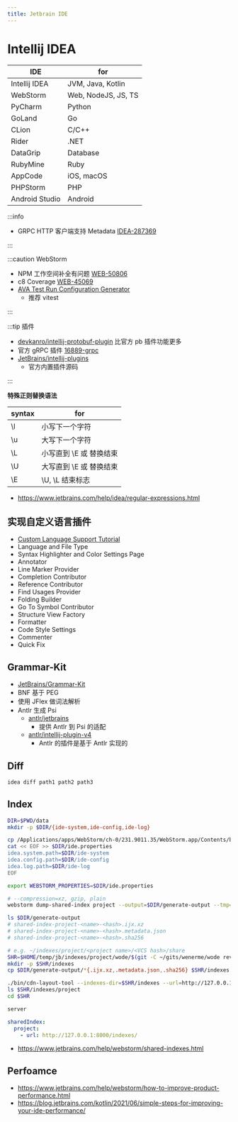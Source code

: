 ```yaml
---
title: Jetbrain IDE
---
```


# Intellij IDEA

| IDE            | for                 |
| -------------- | ------------------- |
| Intellij IDEA  | JVM, Java, Kotlin   |
| WebStorm       | Web, NodeJS, JS, TS |
| PyCharm        | Python              |
| GoLand         | Go                  |
| CLion          | C/C++               |
| Rider          | .NET                |
| DataGrip       | Database            |
| RubyMine       | Ruby                |
| AppCode        | iOS, macOS          |
| PHPStorm       | PHP                 |
| Android Studio | Android             |

:::info

- GRPC HTTP 客户端支持 Metadata [IDEA-287369](https://youtrack.jetbrains.com/issue/IDEA-287369)

:::

:::caution WebStorm

- NPM 工作空间补全有问题 [WEB-50806](https://youtrack.jetbrains.com/issue/WEB-50806)
- c8 Coverage [WEB-45069](https://youtrack.jetbrains.com/issue/WEB-45069)
- [AVA Test Run Configuration Generator](https://plugins.jetbrains.com/plugin/13835-ava-test-run-configuration-generator)
  - 推荐 vitest

:::

:::tip 插件

- [devkanro/intellij-protobuf-plugin](https://github.com/devkanro/intellij-protobuf-plugin)
  比官方 pb 插件功能更多
- 官方 gRPC 插件 [16889-grpc](https://plugins.jetbrains.com/plugin/16889-grpc)
- [JetBrains/intellij-plugins](https://github.com/JetBrains/intellij-plugins)
  - 官方内置插件源码

:::

**特殊正则替换语法**

| syntax | for                     |
| ------ | ----------------------- |
| \l     | 小写下一个字符          |
| \u     | 大写下一个字符          |
| \L     | 小写直到 \E 或 替换结束 |
| \U     | 大写直到 \E 或 替换结束 |
| \E     | \U, \L 结束标志         |

- https://www.jetbrains.com/help/idea/regular-expressions.html

## 实现自定义语言插件

- [Custom Language Support Tutorial](http://www.jetbrains.org/intellij/sdk/docs/tutorials/custom_language_support_tutorial.html)
- Language and File Type
- Syntax Highlighter and Color Settings Page
- Annotator
- Line Marker Provider
- Completion Contributor
- Reference Contributor
- Find Usages Provider
- Folding Builder
- Go To Symbol Contributor
- Structure View Factory
- Formatter
- Code Style Settings
- Commenter
- Quick Fix

## Grammar-Kit

- [JetBrains/Grammar-Kit](https://github.com/JetBrains/Grammar-Kit)
- BNF 基于 PEG
- 使用 JFlex 做词法解析
- Antlr 生成 Psi
  - [antlr/jetbrains](https://github.com/antlr/jetbrains)
    - 提供 Antlr 到 Psi 的适配
  - [antlr/intellij-plugin-v4](https://github.com/antlr/intellij-plugin-v4)
    - Antlr 的插件是基于 Antlr 实现的

## Diff

```bash
idea diff path1 path2 path3
```


## Index

```bash
DIR=$PWD/data
mkdir -p $DIR/{ide-system,ide-config,ide-log}

cp /Applications/apps/WebStorm/ch-0/231.9011.35/WebStorm.app/Contents/bin/idea.properties $DIR/ide.properties
cat << EOF >> $DIR/ide.properties
idea.system.path=$DIR/ide-system
idea.config.path=$DIR/ide-config
idea.log.path=$DIR/ide-log
EOF

export WEBSTORM_PROPERTIES=$DIR/ide.properties

# --compression=xz, gzip, plain
webstorm dump-shared-index project --output=$DIR/generate-output --tmp=$DIR/temp --project-dir=$HOME/gits/wenerme/wode --project-id=wode --commit=$(git -C ~/gits/wenerme/wode rev-parse HEAD)

ls $DIR/generate-output
# shared-index-project-<name>-<hash>.ijx.xz
# shared-index-project-<name>-<hash>.metadata.json
# shared-index-project-<name>-<hash>.sha256

# e.g. ~/indexes/project/<project name>/<VCS hash>/share
SHR=$HOME/temp/jb/indexes/project/wode/$(git -C ~/gits/wenerme/wode rev-parse HEAD)/share
mkdir -p $SHR/indexes
cp $DIR/generate-output/*{.ijx.xz,.metadata.json,.sha256} $SHR/indexes

./bin/cdn-layout-tool --indexes-dir=$SHR/indexes --url=http://127.0.0.1:8000/indexes
ls $SHR/indexes/project
cd $SHR

server
```

```yaml title="$PROJECT_DIR/intellij.yaml"
sharedIndex:
  project:
    - url: http://127.0.0.1:8000/indexes/
```

- https://www.jetbrains.com/help/webstorm/shared-indexes.html

## Perfoamce

- https://www.jetbrains.com/help/webstorm/how-to-improve-product-performance.html
- https://blog.jetbrains.com/kotlin/2021/06/simple-steps-for-improving-your-ide-performance/
